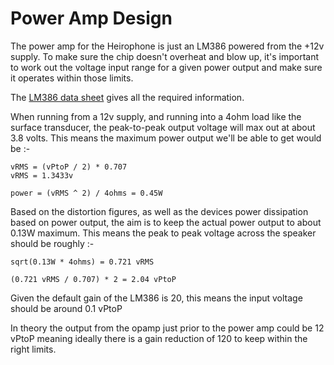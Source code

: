 # Power Amp Design

The power amp for the Heirophone is just an LM386 powered from the +12v supply. To make sure the chip doesn't overheat and blow up, it's important to work out the voltage input range for a given power output and make sure it operates within those limits.

The [LM386 data sheet][lm386-datasheet] gives all the required information.

When running from a 12v supply, and running into a 4ohm load like the surface transducer, the peak-to-peak output voltage will max out at about 3.8 volts. This means the maximum power output we'll be able to get would be :-

```
vRMS = (vPtoP / 2) * 0.707
vRMS = 1.3433v

power = (vRMS ^ 2) / 4ohms = 0.45W
```

Based on the distortion figures, as well as the devices power dissipation based on power output, the aim is to keep the actual power output to about 0.13W maximum. This means the peak to peak voltage across the speaker should be roughly :-

```
sqrt(0.13W * 4ohms) = 0.721 vRMS

(0.721 vRMS / 0.707) * 2 = 2.04 vPtoP
```

Given the default gain of the LM386 is 20, this means the input voltage should be around 0.1 vPtoP

In theory the output from the opamp just prior to the power amp could be 12 vPtoP meaning ideally there is a gain reduction of 120 to keep within the right limits.


[lm386-datasheet]: https://www.ti.com/lit/ds/symlink/lm386.pdf
